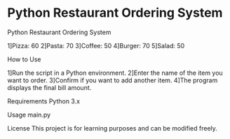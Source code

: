 # Python Restaurant Ordering System

Python Restaurant Ordering System

1]Pizza: 60
2]Pasta: 70
3]Coffee: 50
4]Burger: 70
5]Salad: 50

How to Use

1]Run the script in a Python environment.
2]Enter the name of the item you want to order.
3]Confirm if you want to add another item.
4]The program displays the final bill amount.

Requirements
Python 3.x

Usage
main.py

License
This project is for learning purposes and can be modified freely.